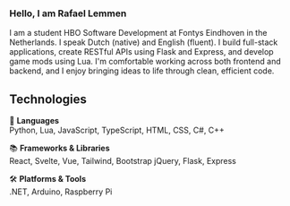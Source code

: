 ### Hello, I am Rafael Lemmen
I am a student HBO Software Development at Fontys Eindhoven in the Netherlands. I speak Dutch (native) and English (fluent). I build full-stack applications, create RESTful APIs using Flask and Express, and develop game mods using Lua. I'm comfortable working across both frontend and backend, and I enjoy bringing ideas to life through clean, efficient code.

## Technologies
:brain: **Languages**  
Python, Lua, JavaScript, TypeScript, HTML, CSS, C#, C++

:books: **Frameworks & Libraries**  
React, Svelte, Vue, Tailwind, Bootstrap jQuery, Flask, Express

:hammer_and_wrench: **Platforms & Tools**  
.NET, Arduino, Raspberry Pi
